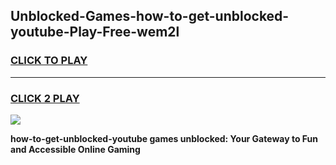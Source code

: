 
## Unblocked-Games-how-to-get-unblocked-youtube-Play-Free-wem2l
<h3>
<a href="https://premium76.site?title=how-to-get-unblocked-youtube&ref=20M">CLICK TO PLAY</a></h3>
<hr>

<h3>
<a href="https://premium76.site?title=how-to-get-unblocked-youtube&ref=20M">CLICK 2 PLAY</a>
  
</h3>

<a href="https://premium76.site?title=how-to-get-unblocked-youtube&ref=19M"><img src="https://clearcache.store/games.png"></a>


**how-to-get-unblocked-youtube games unblocked: Your Gateway to Fun and Accessible Online Gaming**
